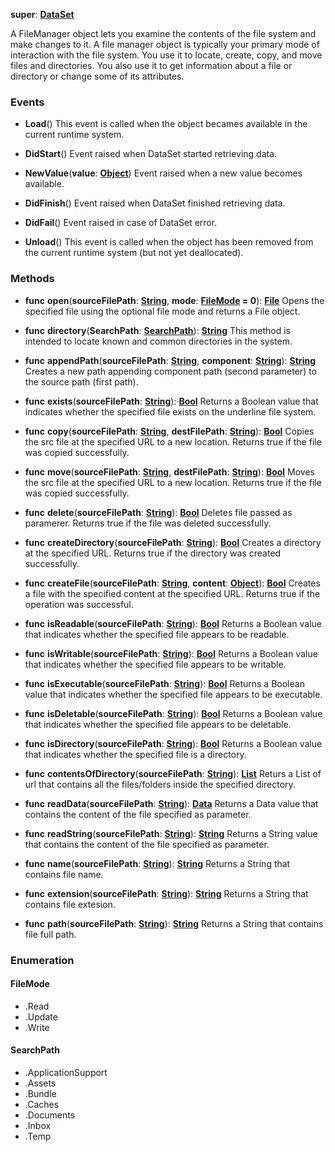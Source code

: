 **super**: **[DataSet](DataSet.md)**

A FileManager object lets you examine the contents of the file system and make changes to it. A file manager object is typically your primary mode of interaction with the file system. You use it to locate, create, copy, and move files and directories. You also use it to get information about a file or directory or change some of its attributes.

### Events

* **Load**()
This event is called when the object becames available in the current runtime system.

* **DidStart**()
Event raised when DataSet started retrieving data.

* **NewValue**(**value**: **[Object](../gravity/types.md)**)
Event raised when a new value becomes available.

* **DidFinish**()
Event raised when DataSet finished retrieving data.

* **DidFail**()
Event raised in case of DataSet error.

* **Unload**()
This event is called when the object has been removed from the current runtime system (but not yet deallocated).



### Methods

* **func** **open**(**sourceFilePath**: **[String](../gravity/types.md)**, **mode**: **<a href="#_enum_FileMode">FileMode</a> = 0**): <strong>[File](File.md)</strong> 
Opens the specified file using the optional file mode and returns a File object.

* **func** **directory**(**SearchPath**: **<a href="#_enum_SearchPath">SearchPath</a>**): <strong>[String](../gravity/types.md)</strong> 
This method is intended to locate known and common directories in the system.

* **func** **appendPath**(**sourceFilePath**: **[String](../gravity/types.md)**, **component**: **[String](../gravity/types.md)**): <strong>[String](../gravity/types.md)</strong> 
Creates a new path appending component path (second parameter) to the source path (first path).

* **func** **exists**(**sourceFilePath**: **[String](../gravity/types.md)**): <strong>[Bool](../gravity/types.md)</strong> 
Returns a Boolean value that indicates whether the specified file exists on the underline file system.

* **func** **copy**(**sourceFilePath**: **[String](../gravity/types.md)**, **destFilePath**: **[String](../gravity/types.md)**): <strong>[Bool](../gravity/types.md)</strong> 
Copies the src file at the specified URL to a new location. Returns true if the file was copied successfully.

* **func** **move**(**sourceFilePath**: **[String](../gravity/types.md)**, **destFilePath**: **[String](../gravity/types.md)**): <strong>[Bool](../gravity/types.md)</strong> 
Moves the src file at the specified URL to a new location. Returns true if the file was copied successfully.

* **func** **delete**(**sourceFilePath**: **[String](../gravity/types.md)**): <strong>[Bool](../gravity/types.md)</strong> 
Deletes file passed as paramerer. Returns true if the file was deleted successfully.

* **func** **createDirectory**(**sourceFilePath**: **[String](../gravity/types.md)**): <strong>[Bool](../gravity/types.md)</strong> 
Creates a directory at the specified URL. Returns true if the directory was created successfully.

* **func** **createFile**(**sourceFilePath**: **[String](../gravity/types.md)**, **content**: **[Object](../gravity/types.md)**): <strong>[Bool](../gravity/types.md)</strong> 
Creates a file with the specified content at the specified URL. Returns true if the operation was successful.

* **func** **isReadable**(**sourceFilePath**: **[String](../gravity/types.md)**): <strong>[Bool](../gravity/types.md)</strong> 
Returns a Boolean value that indicates whether the specified file appears to be readable.

* **func** **isWritable**(**sourceFilePath**: **[String](../gravity/types.md)**): <strong>[Bool](../gravity/types.md)</strong> 
Returns a Boolean value that indicates whether the specified file appears to be writable.

* **func** **isExecutable**(**sourceFilePath**: **[String](../gravity/types.md)**): <strong>[Bool](../gravity/types.md)</strong> 
Returns a Boolean value that indicates whether the specified file appears to be executable.

* **func** **isDeletable**(**sourceFilePath**: **[String](../gravity/types.md)**): <strong>[Bool](../gravity/types.md)</strong> 
Returns a Boolean value that indicates whether the specified file appears to be deletable.

* **func** **isDirectory**(**sourceFilePath**: **[String](../gravity/types.md)**): <strong>[Bool](../gravity/types.md)</strong> 
Returns a Boolean value that indicates whether the specified file is a directory.

* **func** **contentsOfDirectory**(**sourceFilePath**: **[String](../gravity/types.md)**): <strong>[List](../gravity/lists.md)</strong> 
Returs a List of url that contains all the files/folders inside the specified directory.

* **func** **readData**(**sourceFilePath**: **[String](../gravity/types.md)**): <strong>[Data](data.md)</strong> 
Returns a Data value that contains the content of the file specified as parameter.

* **func** **readString**(**sourceFilePath**: **[String](../gravity/types.md)**): <strong>[String](../gravity/types.md)</strong> 
Returns a String value that contains the content of the file specified as parameter.

* **func** **name**(**sourceFilePath**: **[String](../gravity/types.md)**): <strong>[String](../gravity/types.md)</strong> 
Returns a String that contains file name.

* **func** **extension**(**sourceFilePath**: **[String](../gravity/types.md)**): <strong>[String](../gravity/types.md)</strong> 
Returns a String that contains file extesion.

* **func** **path**(**sourceFilePath**: **[String](../gravity/types.md)**): <strong>[String](../gravity/types.md)</strong> 
Returns a String that contains file full path.





### Enumeration

#### FileMode
 * .Read
 * .Update
 * .Write

#### SearchPath
 * .ApplicationSupport
 * .Assets
 * .Bundle
 * .Caches
 * .Documents
 * .Inbox
 * .Temp



